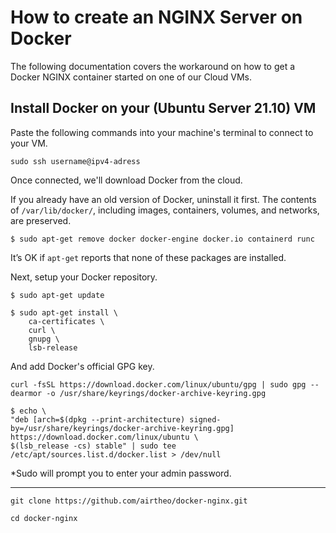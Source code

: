 # How to create an NGINX Server on Docker
The following documentation covers the workaround on how to get a Docker NGINX container started on one of our Cloud VMs.

## Install Docker on your (Ubuntu Server 21.10) VM
Paste the following commands into your machine's terminal to connect to your VM.

`sudo ssh username@ipv4-adress`

Once connected, we'll download Docker from the cloud.

If you already have an old version of Docker, uninstall it first. The contents of `/var/lib/docker/`, including images, containers, volumes, and networks, are preserved.

`$ sudo apt-get remove docker docker-engine docker.io containerd runc`

It’s OK if `apt-get` reports that none of these packages are installed.

Next, setup your Docker repository.

`$ sudo apt-get update`

    $ sudo apt-get install \
        ca-certificates \
        curl \
        gnupg \
        lsb-release
    
And add Docker's official GPG key. 

`curl -fsSL https://download.docker.com/linux/ubuntu/gpg | sudo gpg --dearmor -o /usr/share/keyrings/docker-archive-keyring.gpg`

    $ echo \
    "deb [arch=$(dpkg --print-architecture) signed-by=/usr/share/keyrings/docker-archive-keyring.gpg] https://download.docker.com/linux/ubuntu \
    $(lsb_release -cs) stable" | sudo tee /etc/apt/sources.list.d/docker.list > /dev/null

*Sudo will prompt you to enter your admin password.

_____
`git clone https://github.com/airtheo/docker-nginx.git`

`cd docker-nginx`

